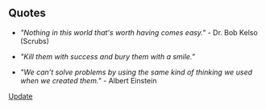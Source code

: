## Quotes

- *"Nothing in this world that's worth having comes easy."* - Dr. Bob Kelso (Scrubs)

- *"Kill them with success and bury them with a smile."*

- *"We can’t solve problems by using the same kind of thinking we used when we created them."* - Albert Einstein


[Update](https://github.com/mohnish/quotes/generated_pages/new)
